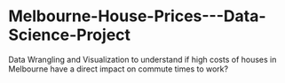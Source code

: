 # Melbourne-House-Prices---Data-Science-Project
Data Wrangling and Visualization to understand if high costs of houses in Melbourne have a direct impact on commute times to work?

